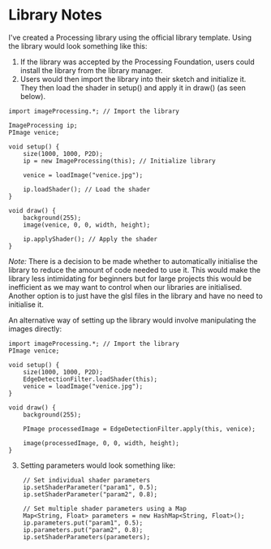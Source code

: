 # Library Notes
I've created a Processing library using the official library template. Using the library would look something like this:
1) If the library was accepted by the Processing Foundation, users could install the library from the library manager.
2) Users would then import the library into their sketch and initialize it. They then load the shader in setup() and apply it in draw() (as seen below).

```processing
import imageProcessing.*; // Import the library

ImageProcessing ip;
PImage venice;

void setup() {
    size(1000, 1000, P2D);
    ip = new ImageProcessing(this); // Initialize library

    venice = loadImage("venice.jpg");

    ip.loadShader(); // Load the shader
}

void draw() {
    background(255);
    image(venice, 0, 0, width, height);

    ip.applyShader(); // Apply the shader
}
```
*Note:*
There is a decision to be made whether to automatically initialise the library to reduce the amount of code needed to use it. This would make the library less intimidating for beginners but for large projects this would be inefficient as we may want to control when our libraries are initialised. Another option is to just have the glsl files in the library and have no need to initialise it.
<br>

An alternative way of setting up the library would involve manipulating the images directly:
```processing
import imageProcessing.*; // Import the library
PImage venice;

void setup() {
    size(1000, 1000, P2D);
    EdgeDetectionFilter.loadShader(this);
    venice = loadImage("venice.jpg");
}

void draw() {
    background(255);

    PImage processedImage = EdgeDetectionFilter.apply(this, venice);

    image(processedImage, 0, 0, width, height);
}

```

3) Setting parameters would look something like:
```processing
    // Set individual shader parameters
    ip.setShaderParameter("param1", 0.5);
    ip.setShaderParameter("param2", 0.8);
    
    // Set multiple shader parameters using a Map
    Map<String, Float> parameters = new HashMap<String, Float>();
    ip.parameters.put("param1", 0.5);
    ip.parameters.put("param2", 0.8);
    ip.setShaderParameters(parameters);
```

